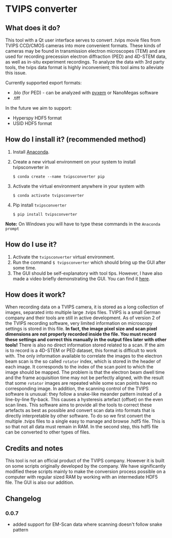 # TVIPS converter

## What does it do?

This tool with a Qt user interface serves to convert .tvips movie files from TVIPS CCD/CMOS cameras into more convenient formats. These kinds of cameras may be found in transmission electron microscopes (TEM) and are used for recording precession electron diffraction (PED) and 4D-STEM data, as well as in-situ experiment recordings. To analyze the data with 3rd party tools, the tvips data format is highly inconvenient; this tool aims to alleviate this issue.

Currently supported export formats:

* .blo (for PED) - can be analyzed with [pyxem](http://www.pyxem.org/) or NanoMegas software
* .tiff

In the future we aim to support:

* Hyperspy HDF5 format
* USID HDF5 format

## How do I install it? (recommended method)

1. Install [Anaconda](https://www.anaconda.com/distribution/).
2. Create a new virtual environment on your system to install tvipsconverter in

	```
	$ conda create --name tvipsconverter pip
	```

3. Activate the virtual environment anywhere in your system with

	```
	$ conda activate tvipsconverter
	```

4. Pip install `tvipsconverter`

	```
	$ pip install tvipsconverter
	```

**Note:** On Windows you will have to type these commands in the `Anaconda prompt`

## How do I use it?

1. Activate the `tvipsconverter` virtual environment.
2. Run the command `$ tvipsconverter` which should bring up the GUI after some time.
3. The GUI should be self-explanatory with tool tips. However, I have also made a video briefly demonstrating the GUI. You can find it [here](https://youtu.be/ZvbQn8fq4_M).

## How does it work?

When recording data on a TVIPS camera, it is stored as a long collection of images,
separated into multiple large .tvips files. TVIPS is a small German company and their tools
are still in active development. As of version 2 of the TVIPS recording software,
very limited information on microscopy settings is stored in this file. **In fact,
the image pixel size and scan pixel dimensions are not properly recorded inside the file.
You must record these settings and correct this manually in the output files later with other tools!**
There is also no direct information stored related to a scan. If the aim is to
record is a 4D-STEM or PED dataset, this format is difficult to work with.
The only information available to correlate the images to the electron beam scan is
the so called `rotator` index, which is stored in the header of each image.
It corresponds to the index of the scan point to which the image should be mapped.
The problem is that the electron beam dwell time and the frame acquisition time
may not be perfectly aligned, with the result that some `rotator` images are repeated
while some scan points have no corresponding image. In addition, the scanning control
of the TVIPS software is unusual: they follow a snake-like meander pattern instead of
a line-by-line fly-back. This causes a hysteresis artefact (offset) on the even scan lines.
This software aims to provide all the tools to correct these artefacts as best as possible and
convert scan data into formats that is directly interpretable by other software. To do so
we first convert the multiple .tvips files to a single easy to manage and browse .hdf5 file.
This is so that not all data must remain in RAM. In the second step, this hdf5 file can be converted
to other types of files.

## Credits and notes

This tool is not an official product of the TVIPS company. However it is built on some scripts
originally developed by the company. We have significantly modified these
scripts mainly to make the conversion process possible on a computer with regular sized RAM by
working with an intermediate HDF5 file. The GUI is also our addition.

## Changelog

### 0.0.7

* added support for EM-Scan data where scanning doesn't follow snake pattern